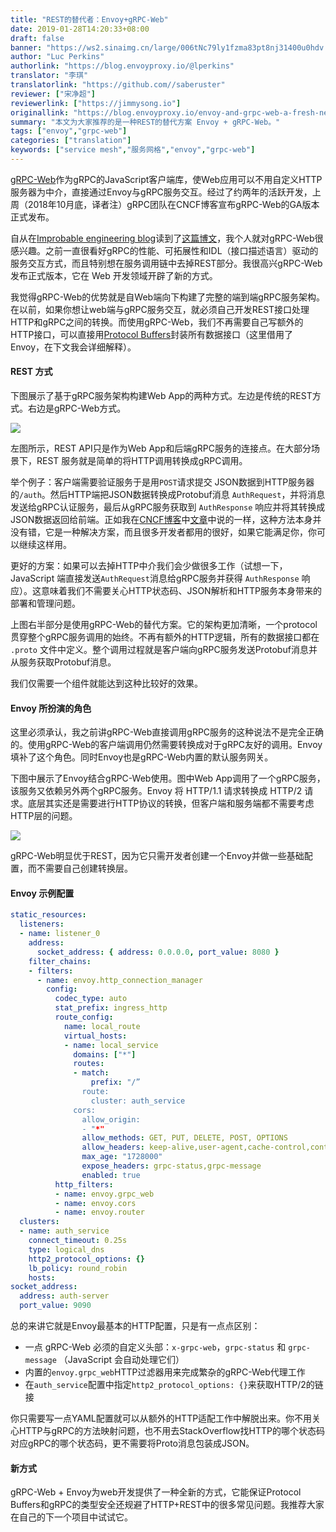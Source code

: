 ```yaml
---
title: "REST的替代者：Envoy+gRPC-Web"
date: 2019-01-28T14:20:33+08:00
draft: false
banner: "https://ws2.sinaimg.cn/large/006tNc79ly1fzma83pt8nj31400u0hdv.jpg"
author: "Luc Perkins"
authorlink: "https://blog.envoyproxy.io/@lperkins"
translator: "李琪"
translatorlink: "https://github.com//saberuster"
reviewer: ["宋净超"]
reviewerlink: ["https://jimmysong.io"]
originallink: "https://blog.envoyproxy.io/envoy-and-grpc-web-a-fresh-new-alternative-to-rest-6504ce7eb880"
summary: "本文为大家推荐的是一种REST的替代方案 Envoy + gRPC-Web。"
tags: ["envoy","grpc-web"]
categories: ["translation"]
keywords: ["service mesh","服务网格","envoy","grpc-web"]
---
```


[gRPC-Web](https://www.npmjs.com/package/grpc-web)作为gRPC的JavaScript客户端库，使Web应用可以不用自定义HTTP服务器为中介，直接通过Envoy与gRPC服务交互。经过了约两年的活跃开发，上周（2018年10月底，译者注）gRPC团队在CNCF博客宣布gRPC-Web的GA版本正式发布。

自从在[Improbable engineering blog](https://improbable.io/games/blog)读到了[这篇博文](https://improbable.io/games/blog/grpc-web-moving-past-restjson-towards-type-safe-web-apis)，我个人就对gRPC-Web很感兴趣。之前一直很看好gRPC的性能、可拓展性和IDL（接口描述语言）驱动的服务交互方式，而且特别想在服务调用链中去掉REST部分。我很高兴gRPC-Web发布正式版本，它在 Web 开发领域开辟了新的方式。

我觉得gRPC-Web的优势就是自Web端向下构建了完整的端到端gRPC服务架构。在以前，如果你想让web端与gRPC服务交互，就必须自己开发REST接口处理HTTP和gRPC之间的转换。而使用gRPC-Web，我们不再需要自己写额外的HTTP接口，可以直接用[Protocol Buffers](https://developers.google.com/protocol-buffers/)封装所有数据接口（这里借用了Envoy，在下文我会详细解释）。

#### REST 方式

下图展示了基于gRPC服务架构构建Web App的两种方式。左边是传统的REST方式。右边是gRPC-Web方式。

![](http://ww1.sinaimg.cn/large/005UD0i6ly1fzl31y3zjdj31jk0drdib.jpg)

左图所示，REST API只是作为Web App和后端gRPC服务的连接点。在大部分场景下，REST 服务就是简单的将HTTP调用转换成gRPC调用。

举个例子：客户端需要验证服务于是用`POST`请求提交 JSON数据到HTTP服务器的`/auth`。然后HTTP端把JSON数据转换成Protobuf消息 `AuthRequest`，并将消息发送给gRPC认证服务，最后从gRPC服务获取到 `AuthResponse` 响应并将其转换成JSON数据返回给前端。正如我在[CNCF博客](https://www.cncf.io/newsroom/blog/)中[文章](https://www.cncf.io/blog/2018/10/24/grpc-web-is-going-ga/)中说的一样，这种方法本身并没有错，它是一种解决方案，而且很多开发者都用的很好，如果它能满足你，你可以继续这样用。

更好的方案：如果可以去掉HTTP中介我们会少做很多工作（试想一下，JavaScript 端直接发送`AuthRequest`消息给gRPC服务并获得 `AuthResponse` 响应）。这意味着我们不需要关心HTTP状态码、JSON解析和HTTP服务本身带来的部署和管理问题。

上图右半部分是使用gRPC-Web的替代方案。它的架构更加清晰，一个protocol贯穿整个gRPC服务调用的始终。不再有额外的HTTP逻辑，所有的数据接口都在 `.proto` 文件中定义。整个调用过程就是客户端向gRPC服务发送Protobuf消息并从服务获取Protobuf消息。

我们仅需要一个组件就能达到这种比较好的效果。

#### Envoy 所扮演的角色

这里必须承认，我之前讲gRPC-Web直接调用gRPC服务的这种说法不是完全正确的。使用gRPC-Web的客户端调用仍然需要转换成对于gRPC友好的调用。Envoy填补了这个角色。同时Envoy也是gRPC-Web内置的默认服务网关。

下图中展示了Envoy结合gRPC-Web使用。图中Web App调用了一个gRPC服务，该服务又依赖另外两个gRPC服务。Envoy 将 HTTP/1.1 请求转换成 HTTP/2 请求。底层其实还是需要进行HTTP协议的转换，但客户端和服务端都不需要考虑HTTP层的问题。

![](http://ww1.sinaimg.cn/large/005UD0i6ly1fzl32s48tnj31ep0lemyf.jpg)

gRPC-Web明显优于REST，因为它只需开发者创建一个Envoy并做一些基础配置，而不需要自己创建转换层。

#### Envoy 示例配置

```yaml
static_resources:
  listeners:
  - name: listener_0
    address:
      socket_address: { address: 0.0.0.0, port_value: 8080 }
    filter_chains:
    - filters:
      - name: envoy.http_connection_manager
        config:
          codec_type: auto
          stat_prefix: ingress_http
          route_config:
            name: local_route
            virtual_hosts:
            - name: local_service
              domains: ["*"]
              routes:
              - match:
                  prefix: "/”
                route:
                  cluster: auth_service
              cors:
                allow_origin:
                - "*"
                allow_methods: GET, PUT, DELETE, POST, OPTIONS
                allow_headers: keep-alive,user-agent,cache-control,content-type,content-transfer-encoding,x-accept-content-transfer-encoding,x-accept-response-streaming,x-user-agent,x-grpc-web
                max_age: "1728000"
                expose_headers: grpc-status,grpc-message
                enabled: true
          http_filters:
          - name: envoy.grpc_web
          - name: envoy.cors
          - name: envoy.router
  clusters:
  - name: auth_service
    connect_timeout: 0.25s
    type: logical_dns
    http2_protocol_options: {}
    lb_policy: round_robin
    hosts:
socket_address:
  address: auth-server
  port_value: 9090
```

总的来讲它就是Envoy最基本的HTTP配置，只是有一点点区别：

- 一点 gRPC-Web 必须的自定义头部：`x-grpc-web`，`grpc-status` 和 `grpc-message` （JavaScript 会自动处理它们）
- 内置的`envoy.grpc_web`HTTP过滤器用来完成繁杂的gRPC-Web代理工作
- 在`auth_service`配置中指定`http2_protocol_options: {}`来获取HTTP/2的链接

你只需要写一点YAML配置就可以从额外的HTTP适配工作中解脱出来。你不用关心HTTP与gRPC的方法映射问题，也不用去StackOverflow找HTTP的哪个状态码对应gRPC的哪个状态码，更不需要将Proto消息包装成JSON。

#### 新方式

gRPC-Web + Envoy为web开发提供了一种全新的方式，它能保证Protocol Buffers和gRPC的类型安全还规避了HTTP+REST中的很多常见问题。我推荐大家在自己的下一个项目中试试它。